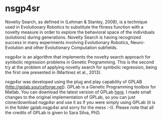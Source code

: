 nsgp4sr
=======

Novelty Search, as defined in (Lehman & Stanley, 2008), is a technique used in Evolutionary Robotics to substitute the fitness
function with a novelty measure in order to explore the behavioral space of the individuals (solutions) during generations. 
Novelty Search is having recognized success in many experiments involving Evolutionary Robotics, Neuro-Evolution and other 
Evolutionary Computation subfields.

nsgp4sr is an algorithm that implements the novelty search approach for symbolic regression problems in Genetic Programming.
This is the second try at the problem of applying novelty search for symbolic regression, being the first one presented in
(Martinez et al., 2013).

nsgp4sr was developed using the plug and play capability of GPLAB (http://gplab.sourceforge.net). GPLab is a Genetic Programming toolbox for Matlab. You can download the latest version of GPLab <a href="http://gplab.sourceforge.net/download.html">here</a>. I made small changes to the original implementation of GPLab, so you can just clone/download nsgp4sr and use it as if you were simply using GPLab (it is in the folder gplab.nsgp4sr and sorry for the mess :-)). Please note that all the credits of GPLab is given to Sara Silva, PhD.